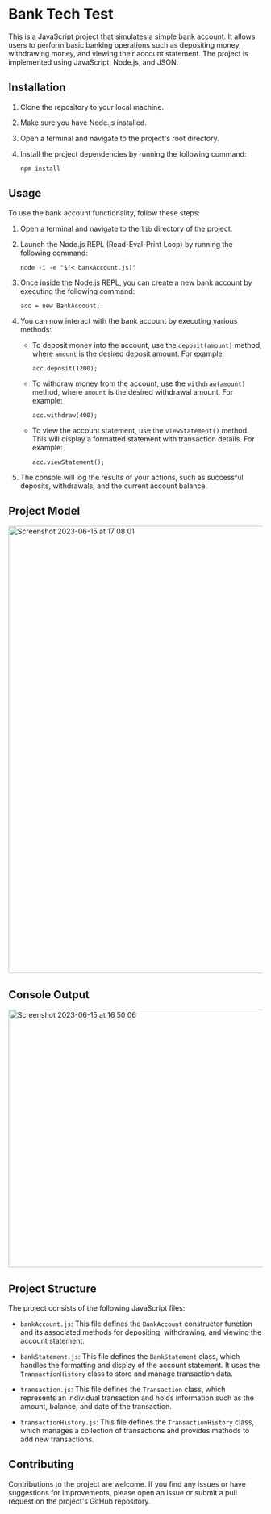 # Bank Tech Test

This is a JavaScript project that simulates a simple bank account. It allows users to perform basic banking operations such as depositing money, withdrawing money, and viewing their account statement. The project is implemented using JavaScript, Node.js, and JSON.

## Installation

1. Clone the repository to your local machine.
2. Make sure you have Node.js installed.
3. Open a terminal and navigate to the project's root directory.
4. Install the project dependencies by running the following command:

   ```
   npm install
   ```

## Usage

To use the bank account functionality, follow these steps:

1. Open a terminal and navigate to the `lib` directory of the project.

2. Launch the Node.js REPL (Read-Eval-Print Loop) by running the following command:
   ```
   node -i -e "$(< bankAccount.js)"
   ```

3. Once inside the Node.js REPL, you can create a new bank account by executing the following command:
   ```
   acc = new BankAccount;
   ```

4. You can now interact with the bank account by executing various methods:

   - To deposit money into the account, use the `deposit(amount)` method, where `amount` is the desired deposit amount. For example:
     ```
     acc.deposit(1200);
     ```

   - To withdraw money from the account, use the `withdraw(amount)` method, where `amount` is the desired withdrawal amount. For example:
     ```
     acc.withdraw(400);
     ```

   - To view the account statement, use the `viewStatement()` method. This will display a formatted statement with transaction details. For example:
     ```
     acc.viewStatement();
     ```

5. The console will log the results of your actions, such as successful deposits, withdrawals, and the current account balance.

## Project Model

<img width="887" alt="Screenshot 2023-06-15 at 17 08 01" src="https://github.com/kjartan3/bank-tech-test/assets/124696609/1a6018d8-b79f-43a9-822a-0133b644158c">

## Console Output

<img width="511" alt="Screenshot 2023-06-15 at 16 50 06" src="https://github.com/kjartan3/bank-tech-test/assets/124696609/ccbaa277-1434-48d3-9418-60adb79c055e">

## Project Structure

The project consists of the following JavaScript files:

- `bankAccount.js`: This file defines the `BankAccount` constructor function and its associated methods for depositing, withdrawing, and viewing the account statement.

- `bankStatement.js`: This file defines the `BankStatement` class, which handles the formatting and display of the account statement. It uses the `TransactionHistory` class to store and manage transaction data.

- `transaction.js`: This file defines the `Transaction` class, which represents an individual transaction and holds information such as the amount, balance, and date of the transaction.

- `transactionHistory.js`: This file defines the `TransactionHistory` class, which manages a collection of transactions and provides methods to add new transactions.

## Contributing

Contributions to the project are welcome. If you find any issues or have suggestions for improvements, please open an issue or submit a pull request on the project's GitHub repository.

